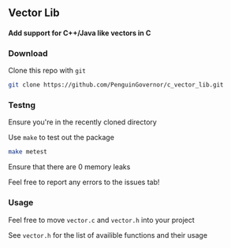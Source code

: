 ## Vector Lib
#### Add support for C++/Java like vectors in C

### Download
Clone this repo with `git` 
```bash
git clone https://github.com/PenguinGovernor/c_vector_lib.git
```

### Testng
Ensure you're in the recently cloned directory

Use `make` to test out the package
```bash
make metest
```
Ensure that there are 0 memory leaks

Feel free to report any errors to the issues tab! 

### Usage
Feel free to move `vector.c` and `vector.h` into your project

See `vector.h` for the list of availible functions and their usage
